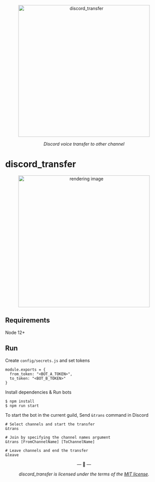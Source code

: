 <p align="center">
  <img width="420px" src="https://raw.githubusercontent.com/suzukey/discord_transfer/main/docs/img/discord_transfer.png" alt='discord_transfer'>
</p>

<p align="center">
  <em>Discord voice transfer to other channel</em>
</p>

# discord_transfer

<p align="center">
  <img width="420px" src="https://raw.githubusercontent.com/suzukey/discord_transfer/main/docs/img/rendering_image.gif" alt='rendering image'>
</p>

## Requirements

Node 12+

## Run

Create `config/secrets.js` and set tokens

```
module.exports = {
  from_token: "<BOT_A_TOKEN>",
  to_token: "<BOT_B_TOKEN>"
}
```

Install dependencies & Run bots

```shell
$ npm install
$ npm run start
```

To start the bot in the current guild, Send `&trans` command in Discord

```
# Select channels and start the transfer
&trans

# Join by specifying the channel names argument
&trans [FromChannelName] [ToChannelName]

# Leave channels and end the transfer
&leave
```

<p align="center">&mdash; 📣 &mdash;</p>

<p align="center">
  <i>discord_transfer is licensed under the terms of the <a href="https://github.com/suzukey/discord_transfer/blob/main/LICENSE">MIT license</a>.</i>
</p>

